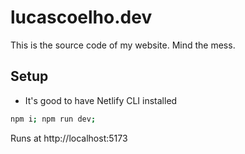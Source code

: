 # lucascoelho.dev

This is the source code of my website. Mind the mess.

## Setup

- It's good to have Netlify CLI installed

```bash
npm i; npm run dev;
```

Runs at http://localhost:5173
